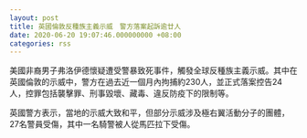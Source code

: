 ```yaml
---
layout: post
title: 英國倫敦反種族主義示威　警方落案起訴逾廿人
date: 2020-06-20 19:07:46.000000000 +08:00
categories: rss
---
```


美國非裔男子弗洛伊德懷疑遭受警暴致死事件，觸發全球反種族主義示威。其中在英國倫敦的示威中，警方在過去近一個月內拘捕約230人，並正式落案控告24人，控罪包括襲擊罪、刑事毀壞、藏毒、違反防疫下的限制等。

英國警方表示，當地的示威大致和平，但部分示威涉及極右翼活動分子的團體，27名警員受傷，其中一名騎警被人從馬匹拉下受傷。
